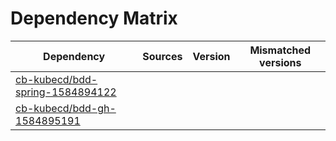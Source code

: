 # Dependency Matrix

Dependency | Sources | Version | Mismatched versions
---------- | ------- | ------- | -------------------
[cb-kubecd/bdd-spring-1584894122](https://github.com/cb-kubecd/bdd-spring-1584894122.git) |  | []() | 
[cb-kubecd/bdd-gh-1584895191](https://github.com/cb-kubecd/bdd-gh-1584895191.git) |  | []() | 
